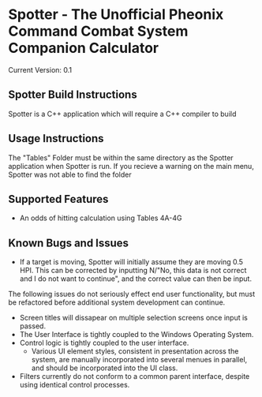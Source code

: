 # Spotter - The Unofficial Pheonix Command Combat System Companion Calculator
Current Version: 0.1
## Spotter Build Instructions
Spotter is a C++ application which will require a C++ compiler to build

## Usage Instructions
The "Tables" Folder must be within the same directory as the Spotter application when Spotter is run. If you recieve a warning on the main menu, Spotter was not able to find the folder

## Supported Features
* An odds of hitting calculation using Tables 4A-4G

## Known Bugs and Issues
* If a target is moving, Spotter will initially assume they are moving 0.5 HPI. This can be corrected by inputting N/"No, this data is not correct and I do not want to continue", and the correct value can then be input.

The following issues do not seriously effect end user functionality, but must be refactored before additional system development can continue.
* Screen titles will dissapear on multiple selection screens once input is passed. 
* The User Interface is tightly coupled to the Windows Operating System. 
* Control logic is tightly coupled to the user interface.
  * Various UI element styles, consistent in presentation across the system, are manually incorporated into several menues in parallel, and should be incorporated into the UI class.
* Filters currently do not conform to a common parent interface, despite using identical control processes.
